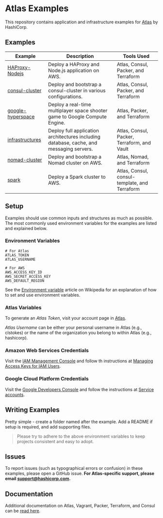 # Atlas Examples

This repository contains application and infrastructure examples
for [Atlas](https://atlas.hashicorp.com/) by HashiCorp.

## Examples

| Example | Description | Tools Used |
| ------- | ----------- | ---------- |
| [HAProxy-Nodejs](HAProxy-Nodejs) | Deploy a HAProxy and Node.js application on AWS. | Atlas, Consul, Packer, and Terraform |
| [consul-cluster](consul-cluster) | Deploy and bootstrap a consul-cluster in various configurations. | Atlas, Consul, Packer, and Terraform |
| [google-hyperspace](google-hyperspace) | Deploy a real-time multiplayer space shooter game to Google Compute Engine. | Atlas, Packer, and Terraform |
| [infrastructures](infrastructures) | Deploy full application architectures including database, cache, and messaging servers. | Atlas, Consul, Packer, Terraform, and Vault |
| [nomad-cluster](nomad-cluster) | Deploy and bootstrap a Nomad cluster on AWS. | Atlas, Nomad, and Terraform |
| [spark](spark) | Deploy a Spark cluster to AWS. | Atlas, Consul, consul-template, and Terraform |

## Setup

Examples should use common inputs and structures as much as possible.
The most commonly used environment variables for the examples are listed
and explained below.

### Environment Variables

```
# For Atlas
ATLAS_TOKEN
ATLAS_USERNAME

# For AWS
AWS_ACCESS_KEY_ID
AWS_SECRET_ACCESS_KEY
AWS_DEFAULT_REGION
```

See the  [Environment variable](https://en.wikipedia.org/wiki/Environment_variable)
article on Wikipedia for an explanation of how to set and use
environment variables.

### Atlas Variables

To generate an _Atlas Token_, visit your account page in [Atlas](https://atlas.hashicorp.com/settings/tokens?utm_source=github&utm_medium=examples&utm_campaign=readme).

_Atlas Username_ can be either your personal username in Atlas (e.g., clstokes) or
the name of the organization you belong to within Atlas (e.g., hashicorp).

### Amazon Web Services Credentials

Visit the [IAM Management Console](https://console.aws.amazon.com/iam/home?region=us-east-1#home) and follow th instructions at [Managing Access Keys for IAM Users](http://docs.aws.amazon.com/IAM/latest/UserGuide/id_credentials_access-keys.html).

### Google Cloud Platform Credentials

Visit the [Google Developers Console](https://console.developers.google.com/) and follow the instructions at  [Service accounts](https://developers.google.com/console/help/new/#serviceaccounts).

## Writing Examples

Pretty simple - create a folder named after the example. Add a README if
setup is required, and add supporting files.

> Please try to adhere to the above environment variables to keep
projects consistent and easy to adopt.

## Issues

To report issues (such as typographical errors or confusion) in these examples,
please open a GitHub issue. **For Atlas-specific support, please email
[support@hashicorp.com](mailto:support@hashicorp.com).**


## Documentation

Additional documentation on Atlas, Vagrant, Packer, Terraform, and Consul
can be [read here](https://atlas.hashicorp.com/help#documentation).
